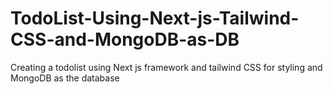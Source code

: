 # TodoList-Using-Next-js-Tailwind-CSS-and-MongoDB-as-DB
Creating a todolist using Next js framework and tailwind CSS for styling and MongoDB as the database
